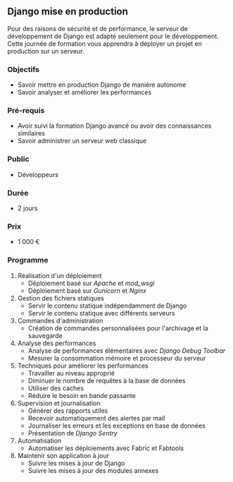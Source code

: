 ## Django mise en production
Pour des raisons de sécurité et de performance, le serveur de développement de Django est adapté seulement pour le développement. Cette journée de formation vous apprendra à déployer un projet en production sur un serveur.

### Objectifs
* Savoir mettre en production Django de manière autonome
* Savoir analyser et améliorer les performances

### Pré-requis
* Avoir suivi la formation Django avancé ou avoir des connaissances similaires
* Savoir administrer un serveur web classique

### Public
* Développeurs

### Durée
* 2 jours

### Prix
* 1 000 €

### Programme
1. Réalisation d'un déploiement
    * Déploiement basé sur *Apache* et *mod_wsgi*
    * Déploiement basé sur *Gunicorn* et *Nginx*
2. Gestion des fichiers statiques
    * Servir le contenu statique indépendamment de Django
    * Servir le contenu statique avec différents serveurs
3. Commandes d'administration
    * Création de commandes personnalisées pour l'archivage et la sauvegarde
4. Analyse des performances
    * Analyse de performances élémentaires avec *Django Debug Toolbar*
    * Mesurer la consommation mémoire et processeur du serveur
5. Techniques pour améliorer les performances
    * Travailler au niveau approprié
    * Diminuer le nombre de requêtes à la base de données
    * Utiliser des caches
    * Réduire le besoin en bande passante
6. Supervision et journalisation
    * Générer des rapports utiles
    * Recevoir automatiquement des alertes par mail
    * Journaliser les erreurs et les exceptions en base de données
    * Présentation de *Django Sentry*
7. Automatisation
    * Automatiser les déploiements avec Fabric et Fabtools
8. Maintenir son application à jour
    * Suivre les mises à jour de Django
    * Suivre les mises à jour des modules annexes
